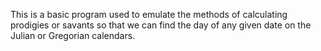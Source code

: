 This is a basic program used to emulate the methods of calculating prodigies or savants so that
we can find the day of any given date on the Julian or Gregorian calendars.
